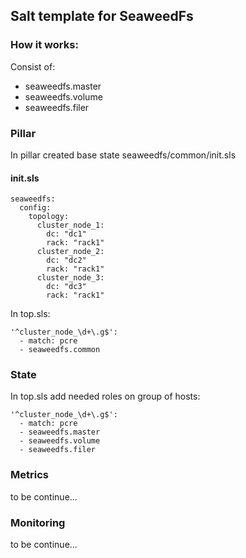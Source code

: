 ## Salt template for SeaweedFs

### How it works:

Consist of:

 * seaweedfs.master
 * seaweedfs.volume
 * seaweedfs.filer


### Pillar
 In pillar created base state seaweedfs/common/init.sls
 
#### init.sls
  
```
seaweedfs:
  config:
    topology: 
      cluster_node_1:
        dc: "dc1"
        rack: "rack1"
      cluster_node_2:
        dc: "dc2"
        rack: "rack1"
      cluster_node_3:
        dc: "dc3"
        rack: "rack1"
```

In top.sls:

```
'^cluster_node_\d+\.g$':
  - match: pcre
  - seaweedfs.common
```

### State

In top.sls add needed roles on group of hosts:

```
'^cluster_node_\d+\.g$':
  - match: pcre
  - seaweedfs.master
  - seaweedfs.volume
  - seaweedfs.filer
```

### Metrics

to be continue...

### Monitoring

to be continue...